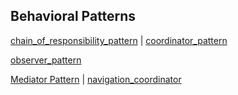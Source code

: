## Behavioral Patterns

[chain_of_responsibility_pattern](chain_of_responsibility_pattern.md) | [coordinator_pattern](coordinator_pattern.md)

[observer_pattern](observer_pattern.md)

[Mediator Pattern](https://en.wikipedia.org/wiki/Mediator_pattern) | [navigation_coordinator](navigation_coordinator.md)
